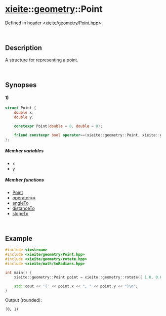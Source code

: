 # [xieite](../../xieite.md)\:\:[geometry](../../geometry.md)\:\:Point
Defined in header [<xieite/geometry/Point.hpp>](../../../include/xieite/geometry/Point.hpp)

&nbsp;

## Description
A structure for representing a point.

&nbsp;

## Synopses
#### 1)
```cpp
struct Point {
    double x;
    double y;

    constexpr Point(double = 0, double = 0);

    friend constexpr bool operator==(xieite::geometry::Point, xieite::geometry::Point);
};
```
##### Member variables
- x
- y
##### Member functions
- [Point](./structures/Point/1/operators/constructor.md)
- [operator==](./structures/Point/1/operators/equal.md)
- [angleTo](./structures/Point/1/angleTo.md)
- [distanceTo](./structures/Point/1/distanceTo.md)
- [slopeTo](./structures/Point/1/slopeTo.md)

&nbsp;

## Example
```cpp
#include <iostream>
#include <xieite/geometry/Point.hpp>
#include <xieite/geometry/rotate.hpp>
#include <xieite/math/toRadians.hpp>

int main() {
    xieite::geometry::Point point = xieite::geometry::rotate({ 1.0, 0.0 }, xieite::math::toRadians(90));

    std::cout << '(' << point.x << ", " << point.y << ")\n";
}
```
Output (rounded):
```
(0, 1)
```
